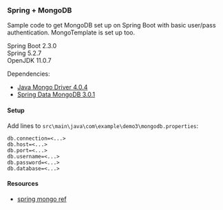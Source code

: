 ### Spring + MongoDB
Sample code to get MongoDB set up on Spring Boot with basic user/pass authentication. MongoTemplate is set up too.

Spring Boot 2.3.0  
Spring 5.2.7  
OpenJDK 11.0.7  

Dependencies: 
- [Java Mongo Driver 4.0.4](https://mongodb.github.io/mongo-java-driver/4.0/driver/getting-started/installation/)  
- [Spring Data MongoDB 3.0.1](https://mvnrepository.com/artifact/org.springframework.data/spring-data-mongodb/3.0.1.RELEASE)  

#### Setup

Add lines to `src\main\java\com\example\demo3\mongodb.properties`:

```
db.connection=<...>
db.host=<...>
db.port=<...>
db.username=<...>
db.password=<...>
db.database=<...>
```

#### Resources
- [spring mongo ref](https://docs.spring.io/spring-data/mongodb/docs/current/reference/html/#mongo-template.save-update-remove)

